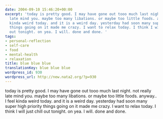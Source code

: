 ```yaml
---
date: 2004-09-10 15:46:20+00:00
excerpt: 'today is pretty good. I may have gone out tooo much last night. not really
  late mind you. maybe too many libations. or maybe too little foods. anyway.. I feel
  kinda weird today. and it is a weird day. yesterday had soon many super high priority
  things going on it made me crazy. I want to relax today. I think I will just chill
  out tonight. on yea. I will. done and done. '
tags:
- personal-reflection
- self-care
- food
- mental-health
- relaxation
title: blue blue blue
translationKey: blue blue blue
wordpress_id: 930
wordpress_url: http://new.nata2.org/?p=930
---
```


today is pretty good. I may have gone out tooo much last night. not really late mind you. maybe too many libations. or maybe too little foods. anyway.. I feel kinda weird today. and it is a weird day. yesterday had soon many super high priority things going on it made me crazy. I want to relax today. I think I will just chill out tonight. on yea. I will. done and done.